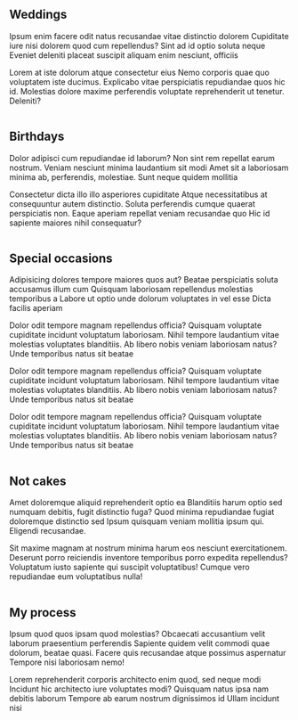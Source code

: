 <section>
    <img src="images/wedding/IMG_4133.jpg" alt="">
    <div>
    <h2>Weddings </h2>
        <p>Ipsum enim facere odit natus recusandae vitae distinctio dolorem Cupiditate iure nisi dolorem quod cum repellendus? Sint ad id optio soluta neque Eveniet deleniti placeat suscipit aliquam enim nesciunt, officiis</p>
        <p>Lorem at iste dolorum atque consectetur eius Nemo corporis quae quo voluptatem iste ducimus. Explicabo vitae perspiciatis repudiandae quos hic id. Molestias dolore maxime perferendis voluptate reprehenderit ut tenetur. Deleniti?</p>
    </div>
</section>
<section>
    <img src="images/birthday/IMG_0128.jpg" alt="">
    <div>
    <h2>Birthdays </h2>
        <p>Dolor adipisci cum repudiandae id laborum? Non sint rem repellat earum nostrum. Veniam nesciunt minima laudantium sit modi Amet sit a laboriosam minima ab, perferendis, molestiae. Sunt neque quidem mollitia</p>
        <p>Consectetur dicta illo illo asperiores cupiditate Atque necessitatibus at consequuntur autem distinctio. Soluta perferendis cumque quaerat perspiciatis non. Eaque aperiam repellat veniam recusandae quo Hic id sapiente maiores nihil consequatur?</p>
    </div>

</section>
<section>
    <img src="images/IMG_0781.jpg" alt="">
    <div>
    <h2>Special occasions </h2>
        <p>Adipisicing dolores tempore maiores quos aut? Beatae perspiciatis soluta accusamus illum cum Quisquam laboriosam repellendus molestias temporibus a Labore ut optio unde dolorum voluptates in vel esse Dicta facilis aperiam</p>
        <p>Dolor odit tempore magnam repellendus officia? Quisquam voluptate cupiditate incidunt voluptatum laboriosam. Nihil tempore laudantium vitae molestias voluptates blanditiis. Ab libero nobis veniam laboriosam natus? Unde temporibus natus sit beatae</p>
        <p>Dolor odit tempore magnam repellendus officia? Quisquam voluptate cupiditate incidunt voluptatum laboriosam. Nihil tempore laudantium vitae molestias voluptates blanditiis. Ab libero nobis veniam laboriosam natus? Unde temporibus natus sit beatae</p>
        <p>Dolor odit tempore magnam repellendus officia? Quisquam voluptate cupiditate incidunt voluptatum laboriosam. Nihil tempore laudantium vitae molestias voluptates blanditiis. Ab libero nobis veniam laboriosam natus? Unde temporibus natus sit beatae</p>
    </div>

</section>
<section>
    <img src="images/notcakes/IMG_9677.jpg" alt="">
    <div>
    <h2>Not cakes </h2>
        <p>Amet doloremque aliquid reprehenderit optio ea Blanditiis harum optio sed numquam debitis, fugit distinctio fuga? Quod minima repudiandae fugiat doloremque distinctio sed Ipsum quisquam veniam mollitia ipsum qui. Eligendi recusandae.</p>
        <p>Sit maxime magnam at nostrum minima harum eos nesciunt exercitationem. Deserunt porro reiciendis inventore temporibus porro expedita repellendus? Voluptatum iusto sapiente qui suscipit voluptatibus! Cumque vero repudiandae eum voluptatibus nulla!</p>
    </div>

</section>
<section>
    <img src="images/process/IMG_9475.jpg" alt="">
    <div>
    <h2>My process </h2>
        <p>Ipsum quod quos ipsam quod molestias? Obcaecati accusantium velit laborum praesentium perferendis Sapiente quidem velit commodi quae dolorum, beatae quasi. Facere quis recusandae atque possimus aspernatur Tempore nisi laboriosam nemo!</p>
        <p>Lorem reprehenderit corporis architecto enim quod, sed neque modi Incidunt hic architecto iure voluptates modi? Quisquam natus ipsa nam debitis laborum Tempore ab earum nostrum dignissimos id Ullam incidunt nisi</p>
    </div>

</section>
